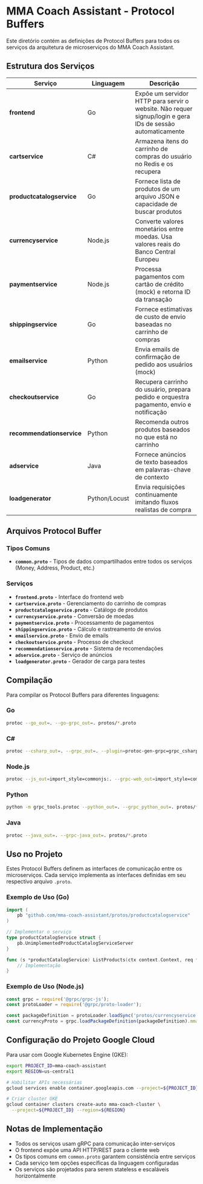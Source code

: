 # MMA Coach Assistant - Protocol Buffers

Este diretório contém as definições de Protocol Buffers para todos os serviços da arquitetura de microserviços do MMA Coach Assistant.

## Estrutura dos Serviços

| Serviço | Linguagem | Descrição |
|---------|-----------|-----------|
| **frontend** | Go | Expõe um servidor HTTP para servir o website. Não requer signup/login e gera IDs de sessão automaticamente |
| **cartservice** | C# | Armazena itens do carrinho de compras do usuário no Redis e os recupera |
| **productcatalogservice** | Go | Fornece lista de produtos de um arquivo JSON e capacidade de buscar produtos |
| **currencyservice** | Node.js | Converte valores monetários entre moedas. Usa valores reais do Banco Central Europeu |
| **paymentservice** | Node.js | Processa pagamentos com cartão de crédito (mock) e retorna ID da transação |
| **shippingservice** | Go | Fornece estimativas de custo de envio baseadas no carrinho de compras |
| **emailservice** | Python | Envia emails de confirmação de pedido aos usuários (mock) |
| **checkoutservice** | Go | Recupera carrinho do usuário, prepara pedido e orquestra pagamento, envio e notificação |
| **recommendationservice** | Python | Recomenda outros produtos baseados no que está no carrinho |
| **adservice** | Java | Fornece anúncios de texto baseados em palavras-chave de contexto |
| **loadgenerator** | Python/Locust | Envia requisições continuamente imitando fluxos realistas de compra |

## Arquivos Protocol Buffer

### Tipos Comuns
- **`common.proto`** - Tipos de dados compartilhados entre todos os serviços (Money, Address, Product, etc.)

### Serviços
- **`frontend.proto`** - Interface do frontend web
- **`cartservice.proto`** - Gerenciamento do carrinho de compras
- **`productcatalogservice.proto`** - Catálogo de produtos
- **`currencyservice.proto`** - Conversão de moedas
- **`paymentservice.proto`** - Processamento de pagamentos
- **`shippingservice.proto`** - Cálculo e rastreamento de envios
- **`emailservice.proto`** - Envio de emails
- **`checkoutservice.proto`** - Processo de checkout
- **`recommendationservice.proto`** - Sistema de recomendações
- **`adservice.proto`** - Serviço de anúncios
- **`loadgenerator.proto`** - Gerador de carga para testes

## Compilação

Para compilar os Protocol Buffers para diferentes linguagens:

### Go
```bash
protoc --go_out=. --go-grpc_out=. protos/*.proto
```

### C#
```bash
protoc --csharp_out=. --grpc_out=. --plugin=protoc-gen-grpc=grpc_csharp_plugin protos/*.proto
```

### Node.js
```bash
protoc --js_out=import_style=commonjs:. --grpc-web_out=import_style=commonjs,mode=grpcwebtext:. protos/*.proto
```

### Python
```bash
python -m grpc_tools.protoc --python_out=. --grpc_python_out=. protos/*.proto
```

### Java
```bash
protoc --java_out=. --grpc-java_out=. protos/*.proto
```

## Uso no Projeto

Estes Protocol Buffers definem as interfaces de comunicação entre os microserviços. Cada serviço implementa as interfaces definidas em seu respectivo arquivo `.proto`.

### Exemplo de Uso (Go)
```go
import (
    pb "github.com/mma-coach-assistant/protos/productcatalogservice"
)

// Implementar o serviço
type productCatalogService struct {
    pb.UnimplementedProductCatalogServiceServer
}

func (s *productCatalogService) ListProducts(ctx context.Context, req *pb.Empty) (*pb.ListProductsResponse, error) {
    // Implementação
}
```

### Exemplo de Uso (Node.js)
```javascript
const grpc = require('@grpc/grpc-js');
const protoLoader = require('@grpc/proto-loader');

const packageDefinition = protoLoader.loadSync('protos/currencyservice.proto');
const currencyProto = grpc.loadPackageDefinition(packageDefinition).mmacoach.currencyservice;
```

## Configuração do Projeto Google Cloud

Para usar com Google Kubernetes Engine (GKE):

```bash
export PROJECT_ID=mma-coach-assistant
export REGION=us-central1

# Habilitar APIs necessárias
gcloud services enable container.googleapis.com --project=${PROJECT_ID}

# Criar cluster GKE
gcloud container clusters create-auto mma-coach-cluster \
  --project=${PROJECT_ID} --region=${REGION}
```

## Notas de Implementação

- Todos os serviços usam gRPC para comunicação inter-serviços
- O frontend expõe uma API HTTP/REST para o cliente web
- Os tipos comuns em `common.proto` garantem consistência entre serviços
- Cada serviço tem opções específicas da linguagem configuradas
- Os serviços são projetados para serem stateless e escaláveis horizontalmente
